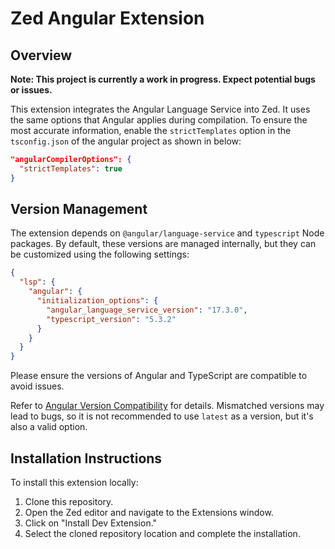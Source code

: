 # Zed Angular Extension

## Overview

**Note: This project is currently a work in progress. Expect potential bugs or issues.**

This extension integrates the Angular Language Service into Zed. It uses the same options that Angular applies during compilation. To ensure the most accurate information, enable the `strictTemplates` option in the `tsconfig.json` of the angular project  as shown in below:

```json
"angularCompilerOptions": {
  "strictTemplates": true
}
```

## Version Management

The extension depends on `@angular/language-service` and `typescript` Node packages. By default, these versions are managed internally, but they can be customized using the following settings:

```json
{
  "lsp": {
    "angular": {
      "initialization_options": {
        "angular_language_service_version": "17.3.0",
        "typescript_version": "5.3.2"
      }
    }
  }
}
```

Please ensure the versions of Angular and TypeScript are compatible to avoid issues.

Refer to [Angular Version Compatibility](https://angular.dev/reference/versions#unsupported-angular-versions) for details. Mismatched versions may lead to bugs, so it is not recommended to use `latest` as a version, but it's also a valid option.  

## Installation Instructions

To install this extension locally:

1. Clone this repository.
2. Open the Zed editor and navigate to the Extensions window.
3. Click on "Install Dev Extension."
4. Select the cloned repository location and complete the installation.
